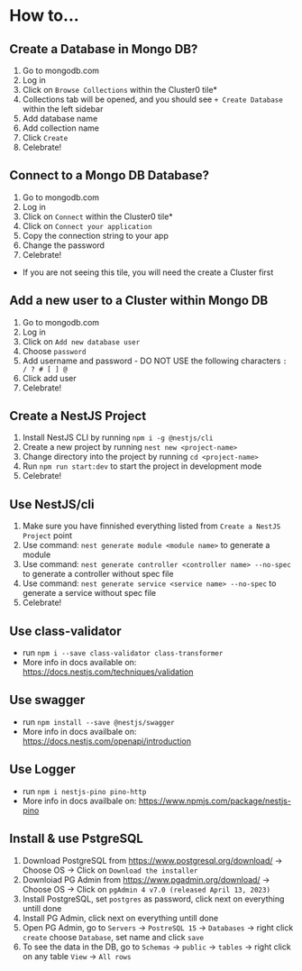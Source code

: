 # How to...

## Create a Database in Mongo DB?
1. Go to mongodb.com
2. Log in
3. Click on `Browse Collections` within the Cluster0 tile*
4. Collections tab will be opened, and you should see `+ Create Database` within the left sidebar
5. Add database name
6. Add collection name
7. Click `Create`
8. Celebrate!

## Connect to a Mongo DB Database?
1. Go to mongodb.com
2. Log in
3. Click on `Connect` within the Cluster0 tile*
4. Click on `Connect your application`
5. Copy the connection string to your app
6. Change the password
7. Celebrate!

* If you are not seeing this tile, you will need the create a Cluster first

## Add a new user to a Cluster within Mongo DB
1. Go to mongodb.com
2. Log in
3. Click on `Add new database user`
4. Choose `password`
5. Add username and password - DO NOT USE the following characters `: / ? # [ ] @`
6. Click add user
7. Celebrate!

## Create a NestJS Project
1. Install NestJS CLI by running `npm i -g @nestjs/cli`
2. Create a new project by running `nest new <project-name>`
3. Change directory into the project by running `cd <project-name>`
4. Run `npm run start:dev` to start the project in development mode
5. Celebrate!

## Use NestJS/cli
1. Make sure you have finnished everything listed from `Create a NestJS Project` point
2. Use command: `nest generate module <module name>` to generate a module
3. Use command: `nest generate controller <controller name> --no-spec` to generate a controller without spec file
4. Use command: `nest generate service <service name> --no-spec` to generate a service without spec file
5. Celebrate!

## Use class-validator
- run `npm i --save class-validator class-transformer`
- More info in docs available on: https://docs.nestjs.com/techniques/validation

## Use swagger
- run `npm install --save @nestjs/swagger`
- More info in docs availbale on: https://docs.nestjs.com/openapi/introduction

## Use Logger
- run `npm i nestjs-pino pino-http`
- More info in docs availbale on: https://www.npmjs.com/package/nestjs-pino

## Install & use PstgreSQL
1. Download PostgreSQL from https://www.postgresql.org/download/ -> Choose OS -> Click on `Download the installer`
2. Downloiad PG Admin from https://www.pgadmin.org/download/ -> Choose OS -> Click on `pgAdmin 4 v7.0 (released April 13, 2023)`
3. Install PostgreSQL, set `postgres` as password, click next on everything untill done
4. Install PG Admin, click next on everything untill done
5. Open PG Admin, go to `Servers` -> `PostreSQL 15` -> `Databases` -> right click `create` choose `Database`, set name and click `save`
6. To see the data in the DB, go to `Schemas` -> `public` -> `tables` -> right click on any table `View` -> `All rows`
